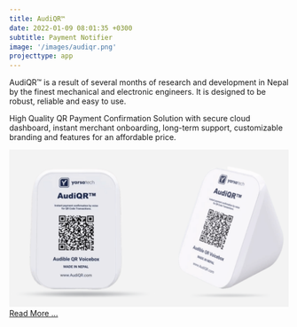 ```yaml
---
title: AudiQR™
date: 2022-01-09 08:01:35 +0300
subtitle: Payment Notifier
image: '/images/audiqr.png'
projecttype: app
---
```


AudiQR™ is a result of several months of research and development in Nepal by the finest mechanical and electronic engineers. It is designed to be robust, reliable and easy to use.

High Quality QR Payment Confirmation Solution with secure cloud dashboard, instant merchant onboarding, long-term support, customizable branding and features for an affordable price.

![routerups](/images/audiqr.png)
[Read More ...](https://www.audiqr.com/)
